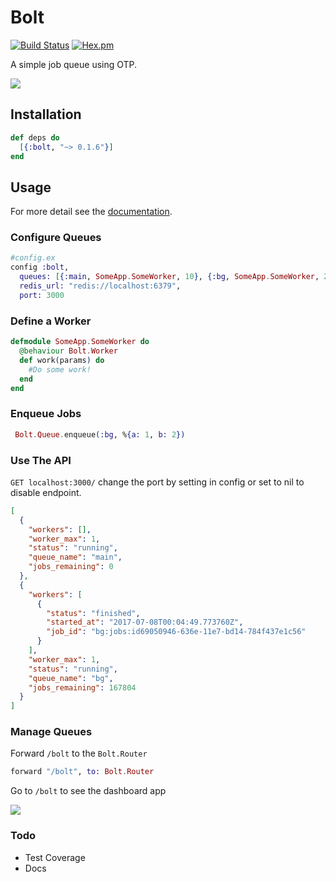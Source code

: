 # Bolt

[![Build Status](https://travis-ci.org/jessiahr/bolt.svg?branch=master)](https://travis-ci.org/jessiahr/bolt)
[![Hex.pm](https://img.shields.io/hexpm/v/bolt.svg)](https://hex.pm/packages/bolt)


A simple job queue using OTP.


![](https://media.giphy.com/media/3o7TKxJRKk8uPOOdgY/giphy.gif)


## Installation

```elixir
def deps do
  [{:bolt, "~> 0.1.6"}]
end
```
## Usage

For more detail see the [documentation](http://hexdocs.pm/bolt).

### Configure Queues
```elixir
#config.ex
config :bolt,
  queues: [{:main, SomeApp.SomeWorker, 10}, {:bg, SomeApp.SomeWorker, 2}],
  redis_url: "redis://localhost:6379",
  port: 3000
```

### Define a Worker
```elixir
defmodule SomeApp.SomeWorker do
  @behaviour Bolt.Worker
  def work(params) do
    #Do some work!
  end
end
```


### Enqueue Jobs
```elixir
 Bolt.Queue.enqueue(:bg, %{a: 1, b: 2})
```

### Use The API
`GET localhost:3000/` change the port by setting in config or set to nil to disable endpoint.
```json
[
  {
    "workers": [],
    "worker_max": 1,
    "status": "running",
    "queue_name": "main",
    "jobs_remaining": 0
  },
  {
    "workers": [
      {
        "status": "finished",
        "started_at": "2017-07-08T00:04:49.773760Z",
        "job_id": "bg:jobs:id69050946-636e-11e7-bd14-784f437e1c56"
      }
    ],
    "worker_max": 1,
    "status": "running",
    "queue_name": "bg",
    "jobs_remaining": 167804
  }
]
```

### Manage Queues

Forward `/bolt` to the `Bolt.Router`

```elixir
forward "/bolt", to: Bolt.Router
```
Go to `/bolt` to see the dashboard app


![](http://cl.ly/2z432d3O1A0X/download/Screen%20Shot%202017-08-09%20at%204.00.58%20PM.png)


### Todo
* Test Coverage
* Docs
